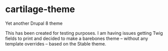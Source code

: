 # cartilage-theme
Yet another Drupal 8 theme

This has been created for testing purposes. I am having issues getting Twig fields to print and decided to make a barebones theme – without any template overrides – based on the Stable theme. 
